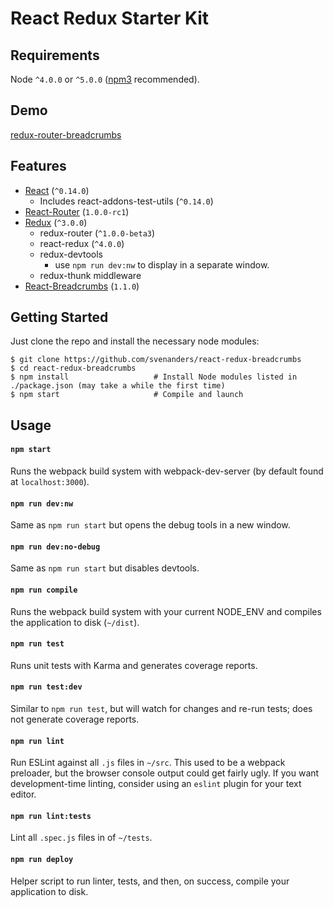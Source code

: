 React Redux Starter Kit
=======================

Requirements
------------

Node `^4.0.0` or `^5.0.0` ([npm3](https://www.npmjs.com/package/npm3) recommended).

Demo
--------
[redux-router-breadcrumbs](https://redux-router-breadcrumbs.herokuapp.com)

Features
--------

* [React](https://github.com/facebook/react) (`^0.14.0`)
  * Includes react-addons-test-utils (`^0.14.0`)
* [React-Router](https://github.com/rackt/react-router) (`1.0.0-rc1`)
* [Redux](https://github.com/gaearon/redux) (`^3.0.0`)
  * redux-router (`^1.0.0-beta3`)
  * react-redux (`^4.0.0`)
  * redux-devtools
    * use `npm run dev:nw` to display in a separate window.
  * redux-thunk middleware
* [React-Breadcrumbs](https://github.com/svenanders/react-breadcrumbs) (`1.1.0`)

Getting Started
---------------

Just clone the repo and install the necessary node modules:

```shell
$ git clone https://github.com/svenanders/react-redux-breadcrumbs
$ cd react-redux-breadcrumbs
$ npm install                   # Install Node modules listed in ./package.json (may take a while the first time)
$ npm start                     # Compile and launch
```

Usage
-----

#### `npm start`
Runs the webpack build system with webpack-dev-server (by default found at `localhost:3000`).

#### `npm run dev:nw`
Same as `npm run start` but opens the debug tools in a new window.

#### `npm run dev:no-debug`
Same as `npm run start` but disables devtools.

#### `npm run compile`
Runs the webpack build system with your current NODE_ENV and compiles the application to disk (`~/dist`).

#### `npm run test`
Runs unit tests with Karma and generates coverage reports.

#### `npm run test:dev`
Similar to `npm run test`, but will watch for changes and re-run tests; does not generate coverage reports.

#### `npm run lint`
Run ESLint against all `.js` files in `~/src`. This used to be a webpack preloader, but the browser console output could get fairly ugly. If you want development-time linting, consider using an `eslint` plugin for your text editor.

#### `npm run lint:tests`
Lint all `.spec.js` files in of `~/tests`.

#### `npm run deploy`
Helper script to run linter, tests, and then, on success, compile your application to disk.
